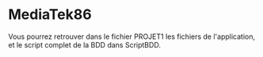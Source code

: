 # MediaTek86

Vous pourrez retrouver dans le fichier PROJET1 les fichiers de l'application,
et le script complet de la BDD dans ScriptBDD.

